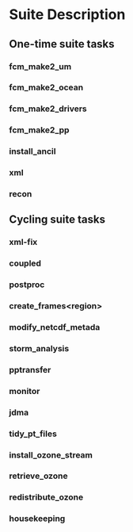# Suite Description
## One-time suite tasks
### fcm_make2_um
### fcm_make2_ocean
### fcm_make2_drivers
### fcm_make2_pp
### install_ancil
### xml
### recon
## Cycling suite tasks
### xml-fix
### coupled
### postproc
### create_frames\<region\>
### modify_netcdf_metada
### storm_analysis
### pptransfer
### monitor
### jdma
### tidy_pt_files
### install_ozone_stream
### retrieve_ozone
### redistribute_ozone
### housekeeping
